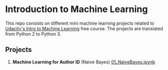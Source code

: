 # Introduction to Machine Learning
This repo consists on different mini machine learning projects related to [Udacity's Intro to Machine Learning](https://classroom.udacity.com/courses/ud120) free course. The projects are translated from Python 2 to Python 3.

## Projects
1. **Machine Learning for Author ID** (Naive Bayes) [01_NaiveBayes.ipynb](https://github.com/ksatola/ml-introduction/blob/master/01_NaiveBayes.ipynb)

